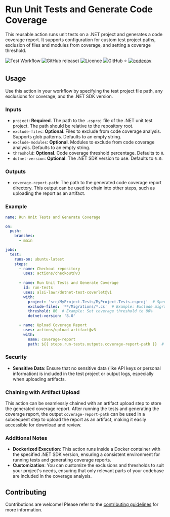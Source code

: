 # Run Unit Tests and Generate Code Coverage

This reusable action runs unit tests on a .NET project and generates a code coverage report. It supports configuration for custom test project paths, exclusion of files and modules from coverage, and setting a coverage threshold.

![Test Workflow](https://github.com/alsi-lawr/dotnet-test-coverlet/actions/workflows/test-action.yml/badge.svg)
![GitHub release)](https://img.shields.io/github/v/release/alsi-lawr/dotnet-test-coverlet)
![Licence](https://img.shields.io/github/license/alsi-lawr/dotnet-test-coverlet)
![GitHub :star:](https://img.shields.io/github/stars/alsi-lawr/dotnet-test-coverlet?style=social)
[![codecov](https://codecov.io/github/alsi-lawr/dotnet-test-coverlet/graph/badge.svg)](https://codecov.io/github/alsi-lawr/dotnet-test-coverlet)

## Usage

Use this action in your workflow by specifying the test project file path, any exclusions for coverage, and the .NET SDK version.

### Inputs

- `project`: **Required**. The path to the `.csproj` file of the .NET unit test project. The path should be relative to the repository root.
- `exclude-files`: **Optional**. Files to exclude from code coverage analysis. Supports glob patterns. Defaults to an empty string.
- `exclude-modules`: **Optional**. Modules to exclude from code coverage analysis. Defaults to an empty string.
- `threshold`: **Optional**. Code coverage threshold percentage. Defaults to `0`.
- `dotnet-version`: **Optional**. The .NET SDK version to use. Defaults to `6.0`.

### Outputs

- `coverage-report-path`: The path to the generated code coverage report directory. This output can be used to chain into other steps, such as uploading the report as an artifact.

### Example

```yaml
name: Run Unit Tests and Generate Coverage

on:
  push:
    branches:
      - main

jobs:
  test:
    runs-on: ubuntu-latest
    steps:
      - name: Checkout repository
        uses: actions/checkout@v3
      
      - name: Run Unit Tests and Generate Coverage
        id: run-tests
        uses: alsi-lawr/dotnet-test-coverlet@v1
        with:
          project: 'src/MyProject.Tests/MyProject.Tests.csproj'  # Specify the correct path to your test project file
          exclude-files: '**/Migrations/*.cs'  # Example: Exclude migrations files
          threshold: 80  # Example: Set coverage threshold to 80%
          dotnet-version: '8.0'

      - name: Upload Coverage Report
        uses: actions/upload-artifact@v3
        with:
          name: coverage-report
          path: ${{ steps.run-tests.outputs.coverage-report-path }}  # Use the output from the previous step to upload the report
```

### Security

- **Sensitive Data**: Ensure that no sensitive data (like API keys or personal information) is included in the test project or output logs, especially when uploading artifacts.

### Chaining with Artifact Upload

This action can be seamlessly chained with an artifact upload step to store the generated coverage report. After running the tests and generating the coverage report, the output `coverage-report-path` can be used in a subsequent step to upload the report as an artifact, making it easily accessible for download and review.

### Additional Notes

- **Dockerized Execution**: This action runs inside a Docker container with the specified .NET SDK version, ensuring a consistent environment for running tests and generating coverage reports.
- **Customization**: You can customize the exclusions and thresholds to suit your project's needs, ensuring that only relevant parts of your codebase are included in the coverage analysis.

## Contributing

Contributions are welcome! Please refer to the [contributing guidelines](./docs/CONTRIBUTING.md) for more information.
